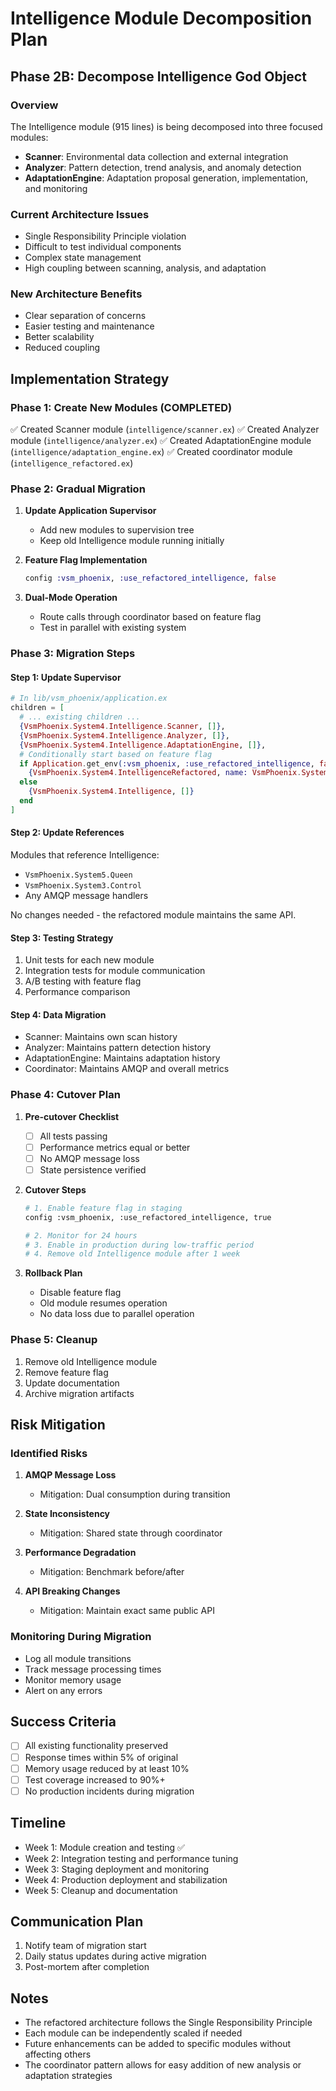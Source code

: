 # Intelligence Module Decomposition Plan

## Phase 2B: Decompose Intelligence God Object

### Overview
The Intelligence module (915 lines) is being decomposed into three focused modules:
- **Scanner**: Environmental data collection and external integration
- **Analyzer**: Pattern detection, trend analysis, and anomaly detection
- **AdaptationEngine**: Adaptation proposal generation, implementation, and monitoring

### Current Architecture Issues
- Single Responsibility Principle violation
- Difficult to test individual components
- Complex state management
- High coupling between scanning, analysis, and adaptation

### New Architecture Benefits
- Clear separation of concerns
- Easier testing and maintenance
- Better scalability
- Reduced coupling

## Implementation Strategy

### Phase 1: Create New Modules (COMPLETED)
✅ Created Scanner module (`intelligence/scanner.ex`)
✅ Created Analyzer module (`intelligence/analyzer.ex`)
✅ Created AdaptationEngine module (`intelligence/adaptation_engine.ex`)
✅ Created coordinator module (`intelligence_refactored.ex`)

### Phase 2: Gradual Migration
1. **Update Application Supervisor**
   - Add new modules to supervision tree
   - Keep old Intelligence module running initially

2. **Feature Flag Implementation**
   ```elixir
   config :vsm_phoenix, :use_refactored_intelligence, false
   ```

3. **Dual-Mode Operation**
   - Route calls through coordinator based on feature flag
   - Test in parallel with existing system

### Phase 3: Migration Steps

#### Step 1: Update Supervisor
```elixir
# In lib/vsm_phoenix/application.ex
children = [
  # ... existing children ...
  {VsmPhoenix.System4.Intelligence.Scanner, []},
  {VsmPhoenix.System4.Intelligence.Analyzer, []},
  {VsmPhoenix.System4.Intelligence.AdaptationEngine, []},
  # Conditionally start based on feature flag
  if Application.get_env(:vsm_phoenix, :use_refactored_intelligence, false) do
    {VsmPhoenix.System4.IntelligenceRefactored, name: VsmPhoenix.System4.Intelligence}
  else
    {VsmPhoenix.System4.Intelligence, []}
  end
]
```

#### Step 2: Update References
Modules that reference Intelligence:
- `VsmPhoenix.System5.Queen`
- `VsmPhoenix.System3.Control`
- Any AMQP message handlers

No changes needed - the refactored module maintains the same API.

#### Step 3: Testing Strategy
1. Unit tests for each new module
2. Integration tests for module communication
3. A/B testing with feature flag
4. Performance comparison

#### Step 4: Data Migration
- Scanner: Maintains own scan history
- Analyzer: Maintains pattern detection history
- AdaptationEngine: Maintains adaptation history
- Coordinator: Maintains AMQP and overall metrics

### Phase 4: Cutover Plan

1. **Pre-cutover Checklist**
   - [ ] All tests passing
   - [ ] Performance metrics equal or better
   - [ ] No AMQP message loss
   - [ ] State persistence verified

2. **Cutover Steps**
   ```bash
   # 1. Enable feature flag in staging
   config :vsm_phoenix, :use_refactored_intelligence, true
   
   # 2. Monitor for 24 hours
   # 3. Enable in production during low-traffic period
   # 4. Remove old Intelligence module after 1 week
   ```

3. **Rollback Plan**
   - Disable feature flag
   - Old module resumes operation
   - No data loss due to parallel operation

### Phase 5: Cleanup
1. Remove old Intelligence module
2. Remove feature flag
3. Update documentation
4. Archive migration artifacts

## Risk Mitigation

### Identified Risks
1. **AMQP Message Loss**
   - Mitigation: Dual consumption during transition
   
2. **State Inconsistency**
   - Mitigation: Shared state through coordinator
   
3. **Performance Degradation**
   - Mitigation: Benchmark before/after
   
4. **API Breaking Changes**
   - Mitigation: Maintain exact same public API

### Monitoring During Migration
- Log all module transitions
- Track message processing times
- Monitor memory usage
- Alert on any errors

## Success Criteria
- [ ] All existing functionality preserved
- [ ] Response times within 5% of original
- [ ] Memory usage reduced by at least 10%
- [ ] Test coverage increased to 90%+
- [ ] No production incidents during migration

## Timeline
- Week 1: Module creation and testing ✅
- Week 2: Integration testing and performance tuning
- Week 3: Staging deployment and monitoring
- Week 4: Production deployment and stabilization
- Week 5: Cleanup and documentation

## Communication Plan
1. Notify team of migration start
2. Daily status updates during active migration
3. Post-mortem after completion

## Notes
- The refactored architecture follows the Single Responsibility Principle
- Each module can be independently scaled if needed
- Future enhancements can be added to specific modules without affecting others
- The coordinator pattern allows for easy addition of new analysis or adaptation strategies